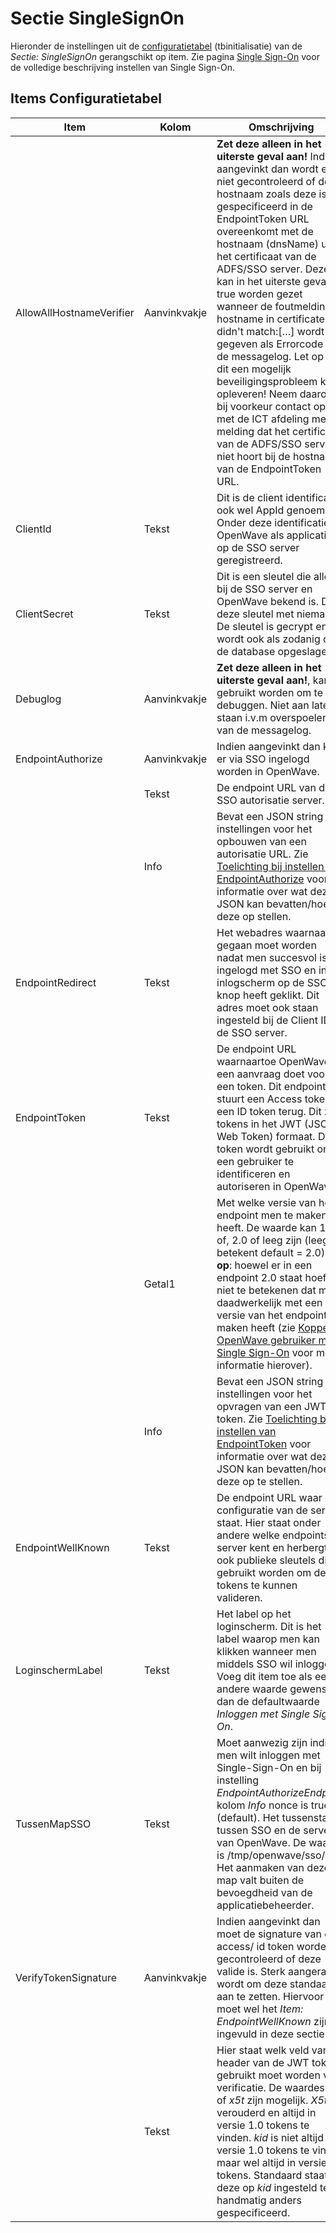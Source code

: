 # Sectie SingleSignOn

Hieronder de instellingen uit de [configuratietabel](/docs/instellen_inrichten/configuratie/README.md) (tbinitialisatie) van de _Sectie: SingleSignOn_ gerangschikt op item. Zie pagina [Single Sign-On](/docs/instellen_inrichten/singlesignon.md) voor de volledige beschrijving instellen van Single Sign-On.

## Items Configuratietabel

| Item                     | Kolom        | Omschrijving                                                               |
|--------------------------|--------------|----------------------------------------------------------------------------|
| AllowAllHostnameVerifier | Aanvinkvakje | **Zet deze alleen in het uiterste geval aan!** Indien aangevinkt dan wordt er niet gecontroleerd of de hostnaam zoals deze is gespecificeerd in de EndpointToken URL overeenkomt met de hostnaam (dnsName) uit het certificaat van de ADFS/SSO server. Deze kan in het uiterste geval op true worden gezet wanneer de foutmelding: hostname in certificate didn't match:[…] wordt gegeven als Errorcode in de messagelog. Let op dat dit een mogelijk beveiligingsprobleem kan opleveren! Neem daarom bij voorkeur contact op met de ICT afdeling met de melding dat het certificaat van de ADFS/SSO server niet hoort bij de hostnaam van de EndpointToken URL. |
| ClientId                 | Tekst        | Dit is de client identificatie, ook wel AppId genoemd. Onder deze identificatie is OpenWave als applicatie op de SSO server geregistreerd. |
| ClientSecret             | Tekst        | Dit is een sleutel die alleen bij de SSO server en OpenWave bekend is. Deel deze sleutel met niemand! De sleutel is gecrypt en wordt ook als zodanig op de database opgeslagen. |
| Debuglog                 | Aanvinkvakje | **Zet deze alleen in het uiterste geval aan!**, kan gebruikt worden om te debuggen. Niet aan laten staan i.v.m overspoelen van de messagelog. |
| EndpointAuthorize        | Aanvinkvakje | Indien aangevinkt dan kan er via SSO ingelogd worden in OpenWave.          |
|                          | Tekst        | De endpoint URL van de SSO autorisatie server.                             |
|                          | Info         | Bevat een JSON string met instellingen voor het opbouwen van een autorisatie URL. Zie [Toelichting bij instellen van EndpointAuthorize](/docs/instellen_inrichten/singlesignon#toelichting_bij_instellen_van_endpointauthorize.md) voor informatie over wat deze JSON kan bevatten/hoe deze op stellen. |
| EndpointRedirect         | Tekst        | Het webadres waarnaartoe gegaan moet worden nadat men succesvol is ingelogd met SSO en in het inlogscherm op de SSO knop heeft geklikt. Dit adres moet ook staan ingesteld bij de Client ID op de SSO server. |
| EndpointToken            | Tekst        | De endpoint URL waarnaartoe OpenWave een aanvraag doet voor een token. Dit endpoint stuurt een Access token en een ID token terug. Dit zijn tokens in het JWT (JSON Web Token) formaat. Dit token wordt gebruikt om een gebruiker te identificeren en autoriseren in OpenWave. |
|                          | Getal1       | Met welke versie van het endpoint men te maken heeft. De waarde kan 1.0 of, 2.0 of leeg zijn (leeg betekent default = 2.0). **Let op**: hoewel er in een endpoint 2.0 staat hoeft dit niet te betekenen dat men daadwerkelijk met een 2.0 versie van het endpoint te maken heeft (zie [Koppeling OpenWave gebruiker met Single Sign-On](/docs/instellen_inrichten/singlesignon#koppeling_openwave_gebruiker_met_single_sign_on.md) voor meer informatie hierover). |
|                          | Info         | Bevat een JSON string met instellingen voor het opvragen van een JWT token. Zie [Toelichting bij instellen van EndpointToken](/docs/instellen_inrichten/singlesignon#toelichting_bij_instellen_van_endpointtoken.md) voor informatie over wat deze JSON kan bevatten/hoe deze op te stellen. |
| EndpointWellKnown        | Tekst        | De endpoint URL waar de configuratie van de server staat. Hier staat onder andere welke endpoints de server kent en herbergt ook publieke sleutels die gebruikt worden om de tokens te kunnen valideren. |
| LoginschermLabel         | Tekst        | Het label op het loginscherm. Dit is het label waarop men kan klikken wanneer men middels SSO wil inloggen. Voeg dit item toe als een andere waarde gewenst is dan de defaultwaarde _Inloggen met Single Sign On_. |
| TussenMapSSO             | Tekst        | Moet aanwezig zijn indien men wilt inloggen met Single-Sign-On en bij instelling _EndpointAuthorizeEndpoint_ kolom _Info_ nonce is true (default). Het tussenstation tussen SSO en de server van OpenWave. De waarde is /tmp/openwave/sso/. Het aanmaken van deze map valt buiten de bevoegdheid van de applicatiebeheerder. |
| VerifyTokenSignature     | Aanvinkvakje | Indien aangevinkt dan moet de signature van een access/ id token worden gecontroleerd of deze valide is. Sterk aangeraden wordt om deze standaard aan te zetten. Hiervoor moet wel het _Item: EndpointWellKnown_ zijn ingevuld in deze sectie. |
|                          | Tekst        | Hier staat welk veld van de header van de JWT token gebruikt moet worden voor verificatie. De waardes _kid_ of _x5t_ zijn mogelijk. _X5t_ is verouderd en altijd in versie 1.0 tokens te vinden. _kid_ is niet altijd in versie 1.0 tokens te vinden maar wel altijd in versie 2 tokens. Standaard staat deze op _kid_ ingesteld tenzij handmatig anders gespecificeerd. |
